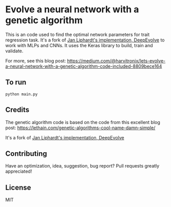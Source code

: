 # Evolve a neural network with a genetic algorithm

This is an code used to find the optimal network parameters for trait regression task. 
It's  a fork of [Jan Liphardt's implementation, DeepEvolve](https://github.com/jliphard/DeepEvolve) to work with MLPs and CNNs. It uses the Keras library to build, train and validate.


For more, see this blog post: 
https://medium.com/@harvitronix/lets-evolve-a-neural-network-with-a-genetic-algorithm-code-included-8809bece164



## To run


```python main.py```


## Credits

The genetic algorithm code is based on the code from this excellent blog post: https://lethain.com/genetic-algorithms-cool-name-damn-simple/

It's a fork of [Jan Liphardt's implementation, DeepEvolve](https://github.com/jliphard/DeepEvolve) 
## Contributing

Have an optimization, idea, suggestion, bug report? Pull requests greatly appreciated!

## License

MIT
